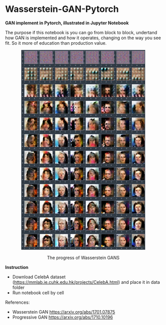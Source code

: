 # Wasserstein-GAN-Pytorch
**GAN implement in Pytorch, illustrated in Jupyter Notebook**

The purpose if this notebook is you can go from block to block, undertand how GAN is implemented and how it operates, changing on the way you see fit. So it more of education than production value.

<p align = "center"> 
<img src='images/samples.jpg' width=400>
</p>
<p align = "center"> The progress of Wasserstein GANS </p>


**Instruction**
- Download CelebA dataset (https://mmlab.ie.cuhk.edu.hk/projects/CelebA.html) and place it in data folder 
- Run notebook cell by cell

References:
- Wasserstein GAN https://arxiv.org/abs/1701.07875
- Progressive GAN https://arxiv.org/abs/1710.10196
